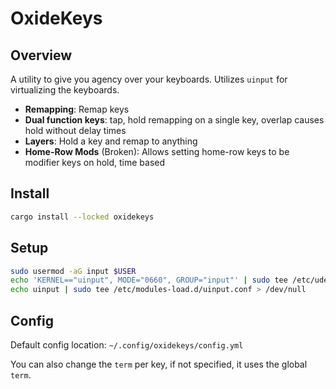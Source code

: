 # OxideKeys

## Overview

A utility to give you agency over your keyboards.
Utilizes `uinput` for virtualizing the keyboards.

- **Remapping**: Remap keys
- **Dual function keys**: tap, hold remapping on a single key, overlap causes hold without delay times
- **Layers**: Hold a key and remap to anything
- **Home-Row Mods** (Broken): Allows setting home-row keys to be modifier keys on hold, time based

## Install

```bash
cargo install --locked oxidekeys
```

## Setup

```bash
sudo usermod -aG input $USER
echo 'KERNEL=="uinput", MODE="0660", GROUP="input"' | sudo tee /etc/udev/rules.d/99-uinput.rules > /dev/null
echo uinput | sudo tee /etc/modules-load.d/uinput.conf > /dev/null
```

## Config

Default config location: `~/.config/oxidekeys/config.yml`

You can also change the `term` per key, if not specified, it uses the global `term`.
